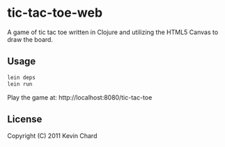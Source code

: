 # tic-tac-toe-web

A game of tic tac toe written in Clojure and utilizing the HTML5 Canvas to draw the board. 

## Usage

```bash
lein deps
lein run
```

Play the game at: http://localhost:8080/tic-tac-toe

## License

Copyright (C) 2011 Kevin Chard


